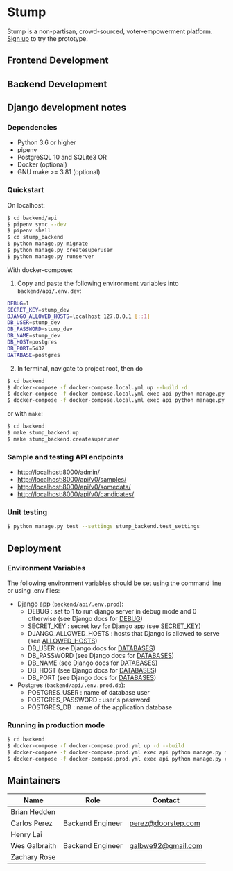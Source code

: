 # Stump
Stump is a non-partisan, crowd-sourced,
voter-empowerment platform. [Sign up](https://stump.vote/) to try the prototype.
## Frontend Development
## Backend Development

## Django development notes

### Dependencies

- Python 3.6 or higher
- pipenv
- PostgreSQL 10 and SQLite3
OR
- Docker (optional)
- GNU make >= 3.81 (optional)

### Quickstart

On localhost:

```bash
$ cd backend/api
$ pipenv sync --dev
$ pipenv shell
$ cd stump_backend
$ python manage.py migrate
$ python manage.py createsuperuser
$ python manage.py runserver
```

With docker-compose:
1. Copy and paste the following environment variables into ```backend/api/.env.dev```:
```bash
DEBUG=1
SECRET_KEY=stump_dev
DJANGO_ALLOWED_HOSTS=localhost 127.0.0.1 [::1]
DB_USER=stump_dev
DB_PASSWORD=stump_dev
DB_NAME=stump_dev
DB_HOST=postgres
DB_PORT=5432
DATABASE=postgres
```
2. In terminal, navigate to project root, then do
```bash
$ cd backend
$ docker-compose -f docker-compose.local.yml up --build -d
$ docker-compose -f docker-compose.local.yml exec api python manage.py migrate
$ docker-compose -f docker-compose.local.yml exec api python manage.py createsuperuser
```

or with ```make```:
```bash
$ cd backend
$ make stump_backend.up
$ make stump_backend.createsuperuser
```


### Sample and testing API endpoints

- <http://localhost:8000/admin/>
- <http://localhost:8000/api/v0/samples/>
- <http://localhost:8000/api/v0/somedata/>
- <http://localhost:8000/api/v0/candidates/>

### Unit testing

```bash
$ python manage.py test --settings stump_backend.test_settings
```

## Deployment
### Environment Variables
The following environment variables should be set using the command line or using .env files:
  - Django app (```backend/api/.env.prod```):
    - DEBUG : set to 1 to run django server in debug mode and 0 otherwise (see Django docs for [DEBUG](https://docs.djangoproject.com/en/3.0/ref/settings/#debug))
    - SECRET_KEY : secret key for Django app (see [SECRET_KEY](https://docs.djangoproject.com/en/3.0/ref/settings/#secret-key))
    - DJANGO_ALLOWED_HOSTS : hosts that Django is allowed to serve (see [ALLOWED_HOSTS](https://docs.djangoproject.com/en/3.0/ref/settings/#allowed-hosts))
    - DB_USER (see Django docs for [DATABASES](https://docs.djangoproject.com/en/3.0/ref/settings/#databases))
    - DB_PASSWORD (see Django docs for [DATABASES](https://docs.djangoproject.com/en/3.0/ref/settings/#databases))
    - DB_NAME (see Django docs for [DATABASES](https://docs.djangoproject.com/en/3.0/ref/settings/#databases))
    - DB_HOST (see Django docs for [DATABASES](https://docs.djangoproject.com/en/3.0/ref/settings/#databases))
    - DB_PORT (see Django docs for [DATABASES](https://docs.djangoproject.com/en/3.0/ref/settings/#databases))
  - Postgres (```backend/api/.env.prod.db```):
    - POSTGRES_USER : name of database user
    - POSTGRES_PASSWORD : user's password
    - POSTGRES_DB : name of the application database

### Running in production mode

```bash
$ cd backend
$ docker-compose -f docker-compose.prod.yml up -d --build
$ docker-compose -f docker-compose.prod.yml exec api python manage.py migrate --noinput
$ docker-compose -f docker-compose.prod.yml exec api python manage.py collectstatic --no-input --clear
```

## Maintainers
| Name | Role | Contact |
| ---  | --- | --- |
| Brian Hedden  |   |   |
| Carlos Perez  | Backend Engineer | perez@doorstep.com |
| Henry Lai | | |
| Wes Galbraith | Backend Engineer | galbwe92@gmail.com |
| Zachary Rose  |   |   |
